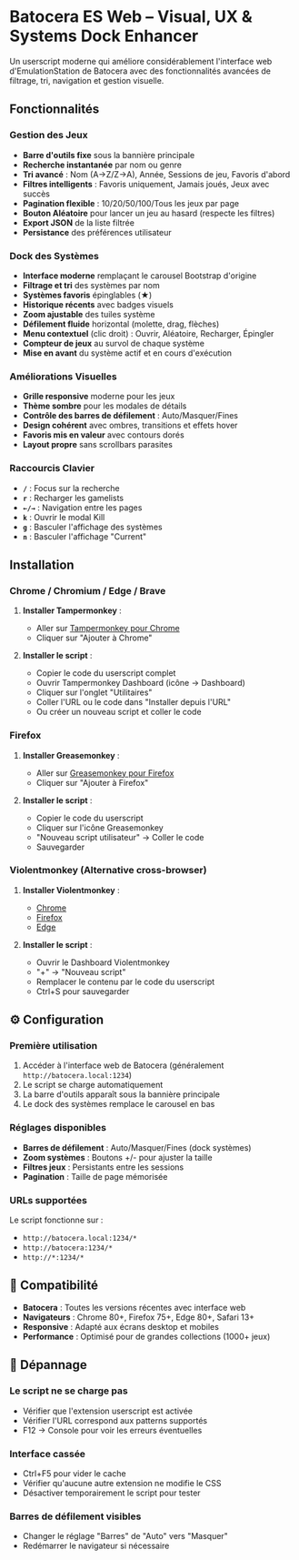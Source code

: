# Batocera ES Web – Visual, UX & Systems Dock Enhancer

Un userscript moderne qui améliore considérablement l'interface web d'EmulationStation de Batocera avec des fonctionnalités avancées de filtrage, tri, navigation et gestion visuelle.

## Fonctionnalités

###  Gestion des Jeux
- **Barre d'outils fixe** sous la bannière principale
- **Recherche instantanée** par nom ou genre
- **Tri avancé** : Nom (A→Z/Z→A), Année, Sessions de jeu, Favoris d'abord
- **Filtres intelligents** : Favoris uniquement, Jamais joués, Jeux avec succès
- **Pagination flexible** : 10/20/50/100/Tous les jeux par page
- **Bouton Aléatoire** pour lancer un jeu au hasard (respecte les filtres)
- **Export JSON** de la liste filtrée
- **Persistance** des préférences utilisateur

###  Dock des Systèmes
- **Interface moderne** remplaçant le carousel Bootstrap d'origine
- **Filtrage et tri** des systèmes par nom
- **Systèmes favoris** épinglables (★)
- **Historique récents** avec badges visuels
- **Zoom ajustable** des tuiles système
- **Défilement fluide** horizontal (molette, drag, flèches)
- **Menu contextuel** (clic droit) : Ouvrir, Aléatoire, Recharger, Épingler
- **Compteur de jeux** au survol de chaque système
- **Mise en avant** du système actif et en cours d'exécution

###  Améliorations Visuelles
- **Grille responsive** moderne pour les jeux
- **Thème sombre** pour les modales de détails
- **Contrôle des barres de défilement** : Auto/Masquer/Fines
- **Design cohérent** avec ombres, transitions et effets hover
- **Favoris mis en valeur** avec contours dorés
- **Layout propre** sans scrollbars parasites

###  Raccourcis Clavier
- **`/`** : Focus sur la recherche
- **`r`** : Recharger les gamelists
- **`←/→`** : Navigation entre les pages
- **`k`** : Ouvrir le modal Kill
- **`g`** : Basculer l'affichage des systèmes
- **`n`** : Basculer l'affichage "Current"

## Installation

### Chrome / Chromium / Edge / Brave

1. **Installer Tampermonkey** :
   - Aller sur [Tampermonkey pour Chrome](https://chrome.google.com/webstore/detail/tampermonkey/dhdgffkkebhmkfjojejmpbldmpobfkfo)
   - Cliquer sur "Ajouter à Chrome"

2. **Installer le script** :
   - Copier le code du userscript complet
   - Ouvrir Tampermonkey Dashboard (icône → Dashboard)
   - Cliquer sur l'onglet "Utilitaires"
   - Coller l'URL ou le code dans "Installer depuis l'URL"
   - Ou créer un nouveau script et coller le code

### Firefox

1. **Installer Greasemonkey** :
   - Aller sur [Greasemonkey pour Firefox](https://addons.mozilla.org/fr/firefox/addon/greasemonkey/)
   - Cliquer sur "Ajouter à Firefox"

2. **Installer le script** :
   - Copier le code du userscript
   - Cliquer sur l'icône Greasemonkey
   - "Nouveau script utilisateur" → Coller le code
   - Sauvegarder

### Violentmonkey (Alternative cross-browser)

1. **Installer Violentmonkey** :
   - [Chrome](https://chrome.google.com/webstore/detail/violentmonkey/jinjaccalgkegednnccohejagnlnfdag)
   - [Firefox](https://addons.mozilla.org/fr/firefox/addon/violentmonkey/)
   - [Edge](https://microsoftedge.microsoft.com/addons/detail/violentmonkey/eeagobfjdenkkddmbclomhiblgggliao)

2. **Installer le script** :
   - Ouvrir le Dashboard Violentmonkey
   - "+" → "Nouveau script"
   - Remplacer le contenu par le code du userscript
   - Ctrl+S pour sauvegarder

## ⚙️ Configuration

### Première utilisation
1. Accéder à l'interface web de Batocera (généralement `http://batocera.local:1234`)
2. Le script se charge automatiquement
3. La barre d'outils apparaît sous la bannière principale
4. Le dock des systèmes remplace le carousel en bas

### Réglages disponibles
- **Barres de défilement** : Auto/Masquer/Fines (dock systèmes)
- **Zoom systèmes** : Boutons +/- pour ajuster la taille
- **Filtres jeux** : Persistants entre les sessions
- **Pagination** : Taille de page mémorisée

### URLs supportées
Le script fonctionne sur :
- `http://batocera.local:1234/*`
- `http://batocera:1234/*`
- `http://*:1234/*`

## 🔧 Compatibilité

- **Batocera** : Toutes les versions récentes avec interface web
- **Navigateurs** : Chrome 80+, Firefox 75+, Edge 80+, Safari 13+
- **Responsive** : Adapté aux écrans desktop et mobiles
- **Performance** : Optimisé pour de grandes collections (1000+ jeux)

## 🐛 Dépannage

### Le script ne se charge pas
- Vérifier que l'extension userscript est activée
- Vérifier l'URL correspond aux patterns supportés
- F12 → Console pour voir les erreurs éventuelles

### Interface cassée
- Ctrl+F5 pour vider le cache
- Vérifier qu'aucune autre extension ne modifie le CSS
- Désactiver temporairement le script pour tester

### Barres de défilement visibles
- Changer le réglage "Barres" de "Auto" vers "Masquer"
- Redémarrer le navigateur si nécessaire

